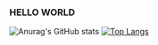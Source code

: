 ### HELLO WORLD
![Anurag's GitHub stats](https://github-readme-stats.vercel.app/api?username=choieunii&show_icons=true&theme=buefy&count_private=true)
[![Top Langs](https://github-readme-stats.vercel.app/api/top-langs/?username=choieunii&layout=compact&theme=vue)](https://github.com/choieunii/github-readme-stats)
<!--
**choieunii/choieunii** is a ✨ _special_ ✨ repository because its `README.md` (this file) appears on your GitHub profile.

Here are some ideas to get you started:

- 🔭 I’m currently working on ...
- 🌱 I’m currently learning ...
- 👯 I’m looking to collaborate on ...
- 🤔 I’m looking for help with ...
- 💬 Ask me about ...
- 📫 How to reach me: ...
- 😄 Pronouns: ...
- ⚡ Fun fact: ...
-->
